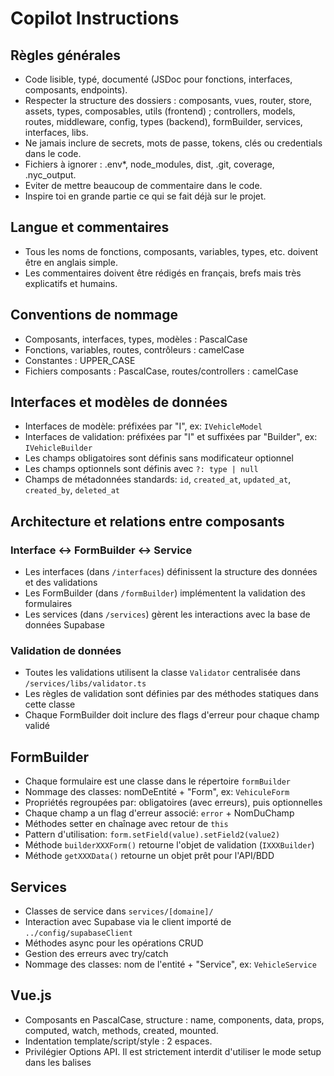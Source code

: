 # Copilot Instructions

## Règles générales

- Code lisible, typé, documenté (JSDoc pour fonctions, interfaces, composants, endpoints).
- Respecter la structure des dossiers : composants, vues, router, store, assets, types, composables, utils (frontend) ; controllers, models, routes, middleware, config, types (backend), formBuilder, services, interfaces, libs.
- Ne jamais inclure de secrets, mots de passe, tokens, clés ou credentials dans le code.
- Fichiers à ignorer : .env\*, node_modules, dist, .git, coverage, .nyc_output.
- Eviter de mettre beaucoup de commentaire dans le code.
- Inspire toi en grande partie ce qui se fait déjà sur le projet.

## Langue et commentaires

- Tous les noms de fonctions, composants, variables, types, etc. doivent être en anglais simple.
- Les commentaires doivent être rédigés en français, brefs mais très explicatifs et humains.

## Conventions de nommage

- Composants, interfaces, types, modèles : PascalCase
- Fonctions, variables, routes, contrôleurs : camelCase
- Constantes : UPPER_CASE
- Fichiers composants : PascalCase, routes/controllers : camelCase

## Interfaces et modèles de données

- Interfaces de modèle: préfixées par "I", ex: `IVehicleModel`
- Interfaces de validation: préfixées par "I" et suffixées par "Builder", ex: `IVehicleBuilder`
- Les champs obligatoires sont définis sans modificateur optionnel
- Les champs optionnels sont définis avec `?: type | null`
- Champs de métadonnées standards: `id`, `created_at`, `updated_at`, `created_by`, `deleted_at`

## Architecture et relations entre composants

### Interface ↔ FormBuilder ↔ Service

- Les interfaces (dans `/interfaces`) définissent la structure des données et des validations
- Les FormBuilder (dans `/formBuilder`) implémentent la validation des formulaires
- Les services (dans `/services`) gèrent les interactions avec la base de données Supabase

### Validation de données

- Toutes les validations utilisent la classe `Validator` centralisée dans `/services/libs/validator.ts`
- Les règles de validation sont définies par des méthodes statiques dans cette classe
- Chaque FormBuilder doit inclure des flags d'erreur pour chaque champ validé

## FormBuilder

- Chaque formulaire est une classe dans le répertoire `formBuilder`
- Nommage des classes: nomDeEntité + "Form", ex: `VehiculeForm`
- Propriétés regroupées par: obligatoires (avec erreurs), puis optionnelles
- Chaque champ a un flag d'erreur associé: `error` + NomDuChamp
- Méthodes setter en chaînage avec retour de `this`
- Pattern d'utilisation: `form.setField(value).setField2(value2)`
- Méthode `builderXXXForm()` retourne l'objet de validation (`IXXXBuilder`)
- Méthode `getXXXData()` retourne un objet prêt pour l'API/BDD

## Services

- Classes de service dans `services/[domaine]/`
- Interaction avec Supabase via le client importé de `../config/supabaseClient`
- Méthodes async pour les opérations CRUD
- Gestion des erreurs avec try/catch
- Nommage des classes: nom de l'entité + "Service", ex: `VehicleService`

## Vue.js

- Composants en PascalCase, structure : name, components, data, props, computed, watch, methods, created, mounted.
- Indentation template/script/style : 2 espaces.
- Privilégier Options API. Il est strictement interdit d'utiliser le mode setup dans les balises <script> des composants Vue (pas de <script setup>).
- Utiliser Tailwind avec classes triées alphabétiquement.

## TypeScript

- Mode strict non obligatoire, noImplicitAny désactivé, allowJs autorisé.
- Le code dois toujours être assez simple et facilement maintenable.

## Sécurité

- Bloquer tout code ou fichier contenant des patterns sensibles (voir plus haut).
- Sensible aux mots-clés : password, secret, key, token, auth.

## Documentation

- Documenter composants, interfaces, fonctions, endpoints API (JSDoc).

## Tests

- Tests requis pour : composants, endpoints API, utils.
- Fichiers de test : \_.spec.ts, fonctions de test : should\_\_

## Performance

- Taille max fichier : 500kb, ligne max : 100 caractères, complexité max : 15.

## Accessibilité

- Toujours penser accessibilité (ARIA, HTML sémantique).

## Spécificités projet

- Utiliser Supabase pour la base de données
- Validation centralisée des formulaires via la classe `Validator` dans `/services/libs/validator.ts`
- Routes nommées de façon unique et logique
- Composants Vue organisés par domaine métier
- Préférer les interfaces génériques pour la réutilisabilité
- Respecter le pattern Interface ↔ FormBuilder ↔ Service

Merci d'utiliser Copilot de façon responsable et collaborative !

